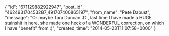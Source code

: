  {
   "id": "671129882922947",
   "post_id": "462493170453287_491707400865197",
   "from_name": "Pete Daoust",
   "message": "Or maybe Tara Duncan :D , last time I have made a HUGE stainshit in here, she made one heck of a WONDERFUL correction, on which I have \"benefit\" from :)",
   "created_time": "2014-05-23T11:07:58+0000"
 }
